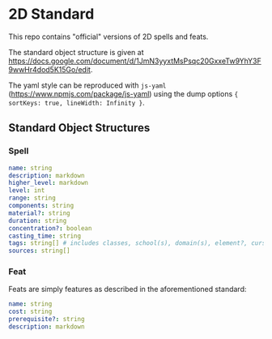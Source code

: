 # 2D Standard

This repo contains "official" versions of 2D spells and feats.

The standard object structure is given at https://docs.google.com/document/d/1JmN3yyxtMsPsqc20GxxeTw9YhY3F9wwHr4dod5K15Go/edit.

The yaml style can be reproduced with `js-yaml` (https://www.npmjs.com/package/js-yaml) using the dump options `{ sortKeys: true, lineWidth: Infinity }`.

## Standard Object Structures

### Spell

```yml
name: string
description: markdown
higher_level: markdown
level: int
range: string
components: string
material?: string
duration: string
concentration?: boolean
casting_time: string
tags: string[] # includes classes, school(s), domain(s), element?, curse?, ritual?
sources: string[]
```

### Feat

Feats are simply features as described in the aforementioned standard:

```yml
name: string
cost: string
prerequisite?: string
description: markdown
```